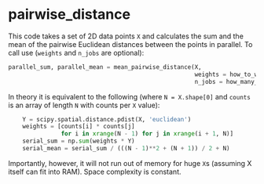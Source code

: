 # pairwise_distance

This code takes a set of 2D data points ```X``` and calculates the sum and the mean of the pairwise Euclidean distances between the points in parallel. 
To call use (```weights``` and ```n_jobs``` are optional): 
``` python
parallel_sum, parallel_mean = mean_pairwise_distance(X,
                                                     weights = how_to_weight_each_X,
                                                     n_jobs = how_many_cores_to_use)
```

In theory it is equivalent to the following (where ```N = X.shape[0]``` and ```counts``` is an array of length ```N``` with counts per ```X``` value):
``` python
    Y = scipy.spatial.distance.pdist(X, 'euclidean')
    weights = [counts[i] * counts[j]
               for i in xrange(N - 1) for j in xrange(i + 1, N)]
    serial_sum = np.sum(weights * Y)
    serial_mean = serial_sum / (((N - 1)**2 + (N + 1)) / 2 + N)
```

Importantly, however, it will not run out of memory for huge ```X```s (assuming X itself can fit into RAM).
Space complexity is constant. 

